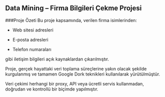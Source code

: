 ## Data Mining – Firma Bilgileri Çekme Projesi
###Proje Özeti
Bu proje kapsamında, verilen firma isimlerinden:

- Web sitesi adresleri

- E-posta adresleri

- Telefon numaraları

gibi iletişim bilgileri açık kaynaklardan çıkarılmıştır.

Proje, gerçek hayattaki veri toplama süreçlerine yakın olacak şekilde kurgulanmış ve tamamen Google Dork teknikleri kullanılarak yürütülmüştür.

Veri çekimi herhangi bir proxy, API veya ücretli servis kullanmadan, doğrudan ve kontrollü bir biçimde yapılmıştır.

